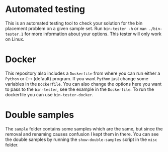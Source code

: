 # Automated testing
This is an automated testing tool to check your solution for the bin placement problem on a given sample set. Run `bin-tester -h` or `man ./bin-tester.1` for more information about your options. This tester will only work on Linux.

# Docker
This repository also includes a `Dockerfile` from where you can run either a `Python` or `C++` (default) program. If you want `Python` just change some variables in the `Dockerfile`. You can also change the options here you want to pass to the `bin-tester`, see the example in the `Dockerfile`. To run the dockerfile you can use `bin-tester-docker`.

# Double samples
The `sample` folder contains some samples which are the same, but since the removal and renaming causes confusion I kept them in there. You can see the double samples by running the `show-double-samples` script in the `misc` folder.
